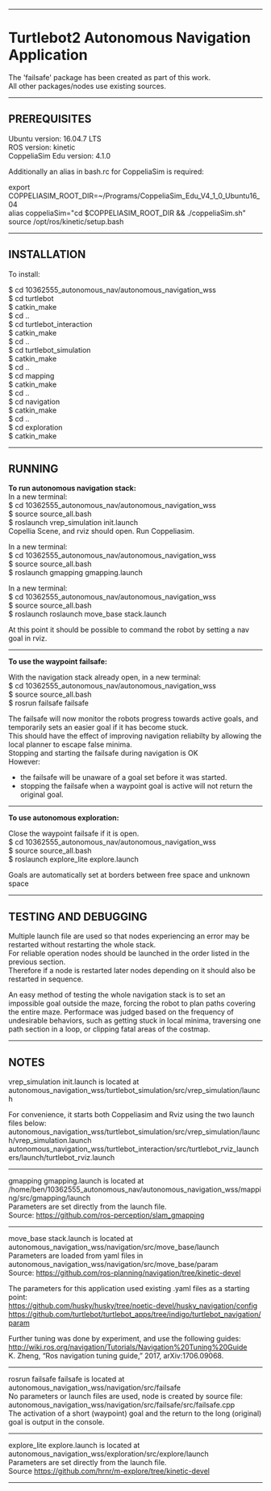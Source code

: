 __________________________________________________________________________________
# Turtlebot2 Autonomous Navigation Application 

The 'failsafe' package has been created as part of this work.  
All other packages/nodes use existing sources.
__________________________________________________________________________________
## PREREQUISITES  

Ubuntu          version: 16.04.7 LTS  
ROS    	 version: kinetic  
CoppeliaSim Edu version: 4.1.0  

Additionally an alias in bash.rc for CoppeliaSim is required:

export   
COPPELIASIM_ROOT_DIR=~/Programs/CoppeliaSim_Edu_V4_1_0_Ubuntu16_04  
alias coppeliaSim="cd $COPPELIASIM_ROOT_DIR && ./coppeliaSim.sh"  
source /opt/ros/kinetic/setup.bash
_________________________________________________________________________________
## INSTALLATION 
To install:

$ cd 10362555_autonomous_nav/autonomous_navigation_wss  
$ cd turtlebot  
$ catkin_make  
$ cd ..  
$ cd turtlebot_interaction  
$ catkin_make  
$ cd ..  
$ cd turtlebot_simulation  
$ catkin_make  
$ cd ..  
$ cd mapping  
$ catkin_make  
$ cd ..  
$ cd navigation  
$ catkin_make  
$ cd ..  
$ cd exploration  
$ catkin_make

__________________________________________________________________________________
## RUNNING 

**To run autonomous navigation stack:**  
In a new terminal:  
$ cd 10362555_autonomous_nav/autonomous_navigation_wss  
$ source source_all.bash  
$ roslaunch vrep_simulation init.launch   
 Copellia Scene, and rviz should open. Run Coppeliasim.

In a new terminal:  
$ cd 10362555_autonomous_nav/autonomous_navigation_wss  
$ source source_all.bash  
$ roslaunch gmapping gmapping.launch  

In a new terminal:  
$ cd 10362555_autonomous_nav/autonomous_navigation_wss  
$ source source_all.bash  
$ roslaunch roslaunch move_base stack.launch 

At this point it should be possible to command the robot by setting a nav goal in rviz. 
__________________________________________________________________
**To use the waypoint failsafe:**

With the navigation stack already open, in a new terminal:  
$ cd 10362555_autonomous_nav/autonomous_navigation_wss  
$ source source_all.bash  
$ rosrun failsafe failsafe

The failsafe will now monitor the robots progress towards active goals, and temporarily sets an easier goal if it has become stuck.  
This should have the effect of improving navigation reliabilty by allowing the local planner to escape false minima.  
Stopping and starting the failsafe during navigation is OK  
However:    
- the failsafe will be unaware of a goal set before it was started.    
- stopping the failsafe when a waypoint goal is active will not return the original goal.
__________________________________________________________________
**To use autonomous exploration:**
 
Close the waypoint failsafe if it is open.  
$ cd 10362555_autonomous_nav/autonomous_navigation_wss  
$ source source_all.bash  
$ roslaunch explore_lite explore.launch

Goals are automatically set at borders between free space and unknown space 
__________________________________________________________________________________  
## TESTING AND DEBUGGING  
Multiple launch file are used so that nodes experiencing an error may be restarted without restarting the whole stack.  
For reliable operation nodes should be launched in the order listed in the previous section.   
Therefore if a node is restarted later nodes depending on it should also be restarted in sequence. 

An easy method of testing the whole navigation stack is to set an impossible goal outside the maze, forcing the robot to plan paths covering the entire maze.
Performace was judged based on the frequency of undesirable behaviors, such as getting stuck in local minima, traversing one path section in a loop, or clipping fatal areas of the costmap.    
__________________________________________________________________________________
## NOTES

vrep_simulation init.launch is located at autonomous_navigation_wss/turtlebot_simulation/src/vrep_simulation/launch

For convenience, it starts both Coppeliasim and Rviz using the two launch files below:  
autonomous_navigation_wss/turtlebot_simulation/src/vrep_simulation/launch/vrep_simulation.launch  
autonomous_navigation_wss/turtlebot_interaction/src/turtlebot_rviz_launchers/launch/turtlebot_rviz.launch
__________________________________________________________________

gmapping gmapping.launch is located at /home/ben/10362555_autonomous_nav/autonomous_navigation_wss/mapping/src/gmapping/launch  
Parameters are set directly from the launch file.  
Source: https://github.com/ros-perception/slam_gmapping
__________________________________________________________________

move_base stack.launch is located at autonomous_navigation_wss/navigation/src/move_base/launch  
Parameters are loaded from yaml files in autonomous_navigation_wss/navigation/src/move_base/param  
Source: https://github.com/ros-planning/navigation/tree/kinetic-devel  

The parameters for this application used existing .yaml files as a starting point:  
https://github.com/husky/husky/tree/noetic-devel/husky_navigation/config  
https://github.com/turtlebot/turtlebot_apps/tree/indigo/turtlebot_navigation/param  

Further tuning was done by experiment, and use the following guides:   
http://wiki.ros.org/navigation/Tutorials/Navigation%20Tuning%20Guide  
K. Zheng, “Ros navigation tuning guide,” 2017, arXiv:1706.09068.  
__________________________________________________________________

rosrun failsafe failsafe is located at autonomous_navigation_wss/navigation/src/failsafe   
No parameters or launch files are used, node is created by source file: autonomous_navigation_wss/navigation/src/failsafe/src/failsafe.cpp  
The activation of a short (waypoint) goal and the return to the long (original) goal is output in the console.   
__________________________________________________________________

explore_lite explore.launch is located at autonomous_navigation_wss/exploration/src/explore/launch    
Parameters are set directly from the launch file.  
Source https://github.com/hrnr/m-explore/tree/kinetic-devel
__________________________________________________________________




